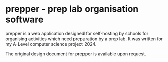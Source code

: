# **prepper** - prep lab organisation software

prepper is a web application designed for self-hosting by schools for organising activities which need preparation by a prep lab. It was written for my A-Level computer science project 2024.

The original design document for prepper is available upon request.
